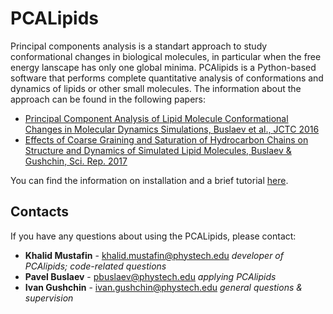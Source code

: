 # PCALipids

Principal components analysis is a standart approach to study conformational changes in biological molecules, in particular when the free energy lanscape has only one global minima. PCAlipids is a Python-based software that performs complete quantitative analysis of conformations and dynamics of lipids or other small molecules. The information about the approach can be found in the following papers:

* [Principal Component Analysis of Lipid Molecule Conformational Changes in Molecular Dynamics Simulations, Buslaev et al., JCTC 2016](https://doi.org/10.1021/acs.jctc.5b01106)
* [Effects of Coarse Graining and Saturation of Hydrocarbon Chains on Structure and Dynamics of Simulated Lipid Molecules, Buslaev & Gushchin, Sci. Rep. 2017](https://doi.org/10.1038/s41598-017-11761-5)

You can find the information on installation and a brief tutorial [here](https://github.com/membrane-systems/PCAlipids/blob/master/tutorial/tutorial.md).
    

## Contacts

If you have any questions about using the PCALipids, please contact:

* **Khalid Mustafin** - khalid.mustafin@phystech.edu *developer of PCAlipids; code-related questions*
* **Pavel Buslaev** - pbuslaev@phystech.edu *applying PCAlipids*
* **Ivan Gushchin** - ivan.gushchin@phystech.edu *general questions & supervision*


